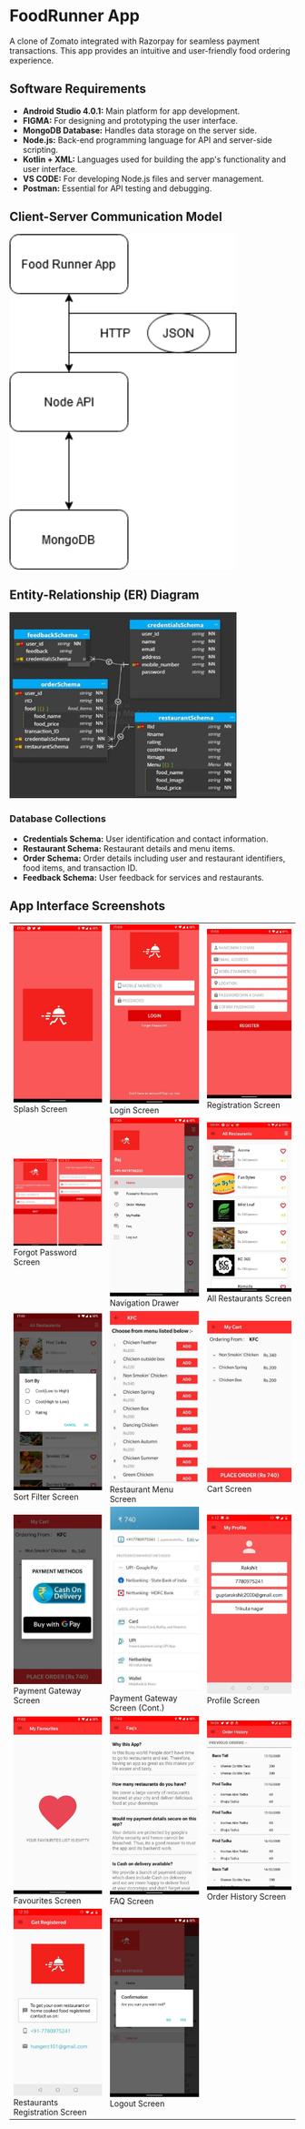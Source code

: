# FoodRunner App

A clone of Zomato integrated with Razorpay for seamless payment transactions. This app provides an intuitive and user-friendly food ordering experience.

## Software Requirements

- **Android Studio 4.0.1:** Main platform for app development.
- **FIGMA:** For designing and prototyping the user interface.
- **MongoDB Database:** Handles data storage on the server side.
- **Node.js:** Back-end programming language for API and server-side scripting.
- **Kotlin + XML:** Languages used for building the app's functionality and user interface.
- **VS CODE:** For developing Node.js files and server management.
- **Postman:** Essential for API testing and debugging.

## Client-Server Communication Model

<img src="./images/apparch.png" alt="Server Communication Model" width="400"/>

## Entity-Relationship (ER) Diagram

<img src="./images/erd.jpg" alt="ER Diagram" width="400"/>

### Database Collections

- **Credentials Schema:** User identification and contact information.
- **Restaurant Schema:** Restaurant details and menu items.
- **Order Schema:** Order details including user and restaurant identifiers, food items, and transaction ID.
- **Feedback Schema:** User feedback for services and restaurants.

## App Interface Screenshots

<table>
  <tr>
    <td><img src="./images/splash.jpg" alt="Splash Screen" width="200"/><br>Splash Screen</td>
    <td><img src="./images/login.jpg" alt="Login Screen" width="200"/><br>Login Screen</td>
    <td><img src="./images/register.jpg" alt="Registration Screen" width="200"/><br>Registration Screen</td>
  </tr>
  <tr>
    <td><img src="./images/passreset.png" alt="Forgot Password Screen" width="200"/><br>Forgot Password Screen</td>
    <td><img src="./images/Navbar.jpg" alt="Navigation Drawer" width="200"/><br>Navigation Drawer</td>
    <td><img src="./images/all_rest.jpg" alt="All Restaurants Screen" width="200"/><br>All Restaurants Screen</td>
  </tr>
  <tr>
    <td><img src="./images/sort.jpg" alt="Sort Filter" width="200"/><br>Sort Filter Screen</td>
    <td><img src="./images/rest_menu.jpg" alt="Restaurant Menu" width="200"/><br>Restaurant Menu Screen</td>
    <td><img src="./images/cart.jpg" alt="Cart Screen" width="200"/><br>Cart Screen</td>
  </tr>
  <tr>
    <td><img src="./images/Payment.jpg" alt="Payment Gateway" width="200"/><br>Payment Gateway Screen</td>
    <td><img src="./images/payment1.jpg" alt="Payment Gateway Continued" width="200"/><br>Payment Gateway Screen (Cont.)</td>
    <td><img src="./images/Profile.jpg" alt="Profile Screen" width="200"/><br>Profile Screen</td>
  </tr>
  <tr>
    <td><img src="./images/Fav.jpg" alt="Favourites Screen" width="200"/><br>Favourites Screen</td>
    <td><img src="./images/faq.jpg" alt="FAQ Screen" width="200"/><br>FAQ Screen</td>
    <td><img src="./images/hist.jpg" alt="Order History Screen" width="200"/><br>Order History Screen</td>
  </tr>
  <tr>
    <td><img src="./images/rest_reg.jpg" alt="Restaurants Registration" width="200"/><br>Restaurants Registration Screen</td>
    <td><img src="./images/exit.jpg" alt="Logout Screen" width="200"/><br>Logout Screen</td>
  </tr>
</table>
